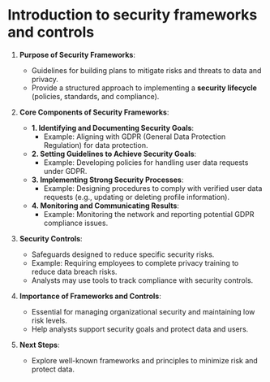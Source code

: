 # Introduction to security frameworks and controls

1. **Purpose of Security Frameworks**:
   - Guidelines for building plans to mitigate risks and threats to data and privacy.
   - Provide a structured approach to implementing a **security lifecycle** (policies, standards, and compliance).

2. **Core Components of Security Frameworks**:
   - **1. Identifying and Documenting Security Goals**:
     - Example: Aligning with GDPR (General Data Protection Regulation) for data protection.
   - **2. Setting Guidelines to Achieve Security Goals**:
     - Example: Developing policies for handling user data requests under GDPR.
   - **3. Implementing Strong Security Processes**:
     - Example: Designing procedures to comply with verified user data requests (e.g., updating or deleting profile information).
   - **4. Monitoring and Communicating Results**:
     - Example: Monitoring the network and reporting potential GDPR compliance issues.

3. **Security Controls**:
   - Safeguards designed to reduce specific security risks.
   - Example: Requiring employees to complete privacy training to reduce data breach risks.
   - Analysts may use tools to track compliance with security controls.

4. **Importance of Frameworks and Controls**:
   - Essential for managing organizational security and maintaining low risk levels.
   - Help analysts support security goals and protect data and users.

5. **Next Steps**:
   - Explore well-known frameworks and principles to minimize risk and protect data.
